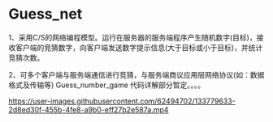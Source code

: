 # Guess_net
1、采用C/S的网络编程模型。运行在服务器的服务端程序产生随机数字(目标)，接收客户端的竞猜数字，向客户端发送数字提示信息(大于目标或小于目标)，并统计竞猜次数。

2、可多个客户端与服务端通信进行竞猜，与服务端商议应用层网络协议(如：数据格式及传输等)
Guess_number_game
代码详解部分暂定。。。。


https://user-images.githubusercontent.com/62494702/133779633-2d8ed30f-455b-4fe8-a9b0-eff27b2e587a.mp4


